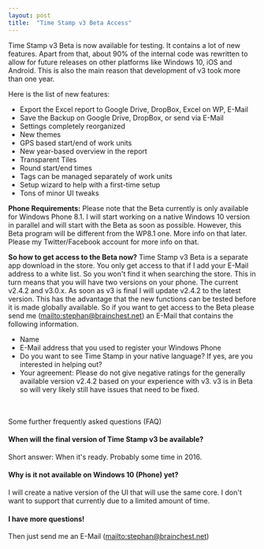 ```yaml
---
layout: post
title:  "Time Stamp v3 Beta Access"
---
```

Time Stamp v3 Beta is now available for testing. It contains a lot of new features. Apart from that, about 90% of the internal code was rewritten to allow for future releases on other platforms like Windows 10, iOS and Android. This is also the main reason that development of v3 took more than one year.

Here is the list of new features:

* Export the Excel report to Google Drive, DropBox, Excel on WP, E-Mail
* Save the Backup on Google Drive, DropBox, or send via E-Mail
* Settings completely reorganized
* New themes
* GPS based start/end of work units
* New year-based overview in the report
* Transparent Tiles
* Round start/end times
* Tags can be managed separately of work units
* Setup wizard to help with a first-time setup
* Tons of minor UI tweaks

**Phone Requirements:** Please note that the Beta currently is only available for Windows Phone 8.1. I will start working on a native Windows 10 version in parallel and will start with the Beta as soon as possible. However, this Beta program will be different from the WP8.1 one. More info on that later. Please my Twitter/Facebook account for more info on that.

**So how to get access to the Beta now?** Time Stamp v3 Beta is a separate app download in the store. You only get access to that if I add your E-Mail address to a white list. So you won't find it when searching the store. This in turn means that you will have two versions on your phone. The current v2.4.2 and v3.0.x. As soon as v3 is final I will update v2.4.2 to the latest version. This has the advantage that the new functions can be tested before it is made globally available. So if you want to get access to the Beta please send me (<mailto:stephan@brainchest.net>) an E-Mail that contains the following information.

* Name
* E-Mail address that you used to register your Windows Phone
* Do you want to see Time Stamp in your native language? If yes, are you interested in helping out?
* Your agreement: Please do not give negative ratings for the generally available version v2.4.2 based on your experience with v3. v3 is in Beta so will very likely still have issues that need to be fixed.

<br><br>
Some further frequently asked questions (FAQ)

#### When will the final version of Time Stamp v3 be available?

Short answer: When it's ready. Probably some time in 2016. 

#### Why is it not available on Windows 10 (Phone) yet?

I will create a native version of the UI that will use the same core. I don't want to support that currently due to a limited amount of time.

#### I have more questions!

Then just send me an E-Mail (<mailto:stephan@brainchest.net>)
